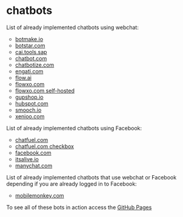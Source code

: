 # chatbots
List of already implemented chatbots using webchat:

<ul style="list-style-type:circle;">
  <li><a href="botmake.html">botmake.io</a></li>
  <li><a href="botstar.html">botstar.com</a></li>
  <li><a href="SAPCAI.html">cai.tools.sap</a></li>
  <li><a href="chatbot.html">chatbot.com</a></li>
  <li><a href="chatbotize.html">chatbotize.com</a></li>
  <li><a href="engati.html">engati.com</a></li>
  <li><a href="flow.html">flow.ai</a></li>
  <li><a href="flowxo.html">flowxo.com</a></li>
  <li><a href="https://fxo.io/m/85eyk78b">flowxo.com self-hosted</a></li>
  <li><a href="gupshop.html">gupshop.io</a></li>
  <li><a href="hubspot.html">hubspot.com</a></li>
  <li><a href="smooch.html">smooch.io</a></li>
  <li><a href="xenioo.html">xenioo.com</a></li>
</ul>

List of already implemented chatbots using Facebook:

<ul style="list-style-type:circle;">
  <li><a href="chatfuel.html">chatfuel.com</a></li>
  <li><a href="chatfuel_checkbox.html">chatfuel.com checkbox</a></li>
  <li><a href="Facebook.html">facebook.com</a></li>
  <li><a href="Facebook_itsalive.html">itsalive.io</a></li>
  <li><a href="manychat.html">manychat.com</a></li>
</ul>

List of already implemented chatbots that use webchat or Facebook depending if you are already logged in to Facebook:
<ul style="list-style-type:circle;">
  <li><a href="mobilemonkey.html">mobilemonkey.com</a></li>
</ul>

To see all of these bots in action access the [GitHub Pages](https://eacunha.github.io/chatbots)

